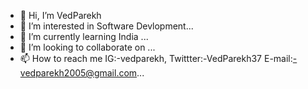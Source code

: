 - 👋 Hi, I’m VedParekh
- 👀 I’m interested in Software Devlopment...
- 🌱 I’m currently learning India ...
- 💞️ I’m looking to collaborate on ...
- 📫 How to reach me IG:-vedparekh, 
                     Twittter:-VedParekh37
                     E-mail:-vedparekh2005@gmail.com...

<!---
VedParekh37/VedParekh37 is a ✨ special ✨ repository because its `README.md` (this file) appears on your GitHub profile.
You can click the Preview link to take a look at your changes.
--->

